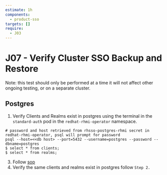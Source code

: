 ```yaml
---
estimate: 1h
components:
  - product-sso
targets: []
require:
  - J03
---
```


# J07 - Verify Cluster SSO Backup and Restore

Note: this test should only be performed at a time it will not affect other ongoing testing, or on a separate cluster.

## Postgres

1. Verify Clients and Realms exist in postgres using the terminal in the `standard-auth` pod in the `redhat-rhmi-operator` namespace.

```
# password and host retrieved from rhsso-postgres-rhmi secret in redhat-rhmi-operator, psql will prompt for password
psql --host=<<db host> --port=5432 --username=postgres --password --dbname=postgres
$ select * from clients;
$ select * from realms;
```

3. Follow [sop](https://github.com/RHCloudServices/integreatly-help/blob/master/sops/2.x/backup_restore/rhsso_backup.md#rhsso-backup-and-restoration)
4. Verify the same clients and realms exist in postgres follow `Step 2.`

